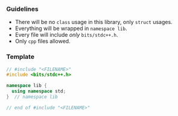 ### Guidelines

- There will be no `class` usage in this library, only `struct` usages.
- Everything will be wrapped in `namespace lib`.
- Every file will include _only_ `bits/stdc++.h`.
- Only `cpp` files allowed.

### Template

```cpp
// #include "<FILENAME>"
#include <bits/stdc++.h>

namespace lib {
  using namespace std;
}  // namespace lib

// end of #include "<FILENAME>"
```
